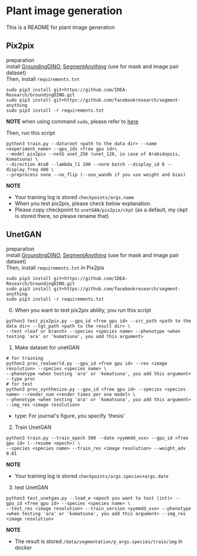 # Plant image generation

This is a README for plant image generation

## Pix2pix
preparation  
install [GroundingDINO](https://github.com/IDEA-Research/GroundingDINO), [SegmentAnything](https://github.com/facebookresearch/segment-anything) (use for mask and image pair dataset)  
Then, install ``requirements.txt``
```
sudo pip3 install git+https://github.com/IDEA-Research/GroundingDINO.git
sudo pip3 install git+https://github.com/facebookresearch/segment-anything
sudo pip3 install -r requirements.txt
```
**NOTE** when using command ``sudo``, please refer to [here](https://qiita.com/tks_00/items/bc04bc477d9019341859)

Then, run this script
```
python3 train.py --dataroot <path to the data dir> --name <experiment_name> --gpu_ids <free gpu id>\
--model pix2pix --netG unet_256 (unet_128, in case of Arabidopsis, Komatsuna) \
--direction AtoB --lambda_l1 100 --norm batch --display_id 0 --display_freq 400 \
--preprocess none --no_flip (--use_wandb if you use weight and bias) 
```
**NOTE** 
- Your training log is stored ``checkpoints/args.name``
- When you test pix2pix, please check below explanation.
- Please copy checkpoint to ``unetGAN/pix2pix/ckpt`` (as a default, my ckpt is stored there, so please rename that)

## UnetGAN
preparation  
install [GroundingDINO](https://github.com/IDEA-Research/GroundingDINO), [SegmentAnything](https://github.com/facebookresearch/segment-anything) (use for mask and image pair dataset)  
Then, install ``requirements.txt`` in Pix2pix
```
sudo pip3 install git+https://github.com/IDEA-Research/GroundingDINO.git
sudo pip3 install git+https://github.com/facebookresearch/segment-anything
sudo pip3 install -r requirements.txt
```
0. When you want to test pix2pix ability, you run this script
```
python3 test_pix2pix.py --gpu_id <free gpu id> --src_path <path to the data dir> --tgt_path <path to the result dir> \
--text <leaf or branch> --species <species name> --phenotype <when testing 'ara' or 'komatsuna', you add this argument>
```
1. Make dataset for unetGAN
```
# for training
python3 proc_realworld.py --gpu_id <free gpu id> --res <image resolution> --species <species name> \
--phenotype <when testing 'ara' or 'komatsuna', you add this argument> --type proc
# for test
python3 proc_synthesize.py --gpu_id <free gpu id> --species <species name> --render_num <render times per one model> \
--phenotype <when testing 'ara' or 'komatsuna', you add this argument> --img_res <image resolution>
```
- type: For journal's figure, you specify 'thesis'

2. Train UnetGAN
```
python3 train.py --train_epoch 500 --date <yymmdd_vxx> --gpu_id <free gpu id> (--resume <epoch>) \
--species <species name> --train_res <image resolution> --weight_adv 0.01
```
**NOTE**
- Your training log is stored ``checkpoints/args.species+args.date``

3. test UnetGAN
```
python3 test_unetgan.py --load_e <epoch you want to test (int)> --gpu_id <free gpu id> --species <species name> \
--test_res <image resolution> --train_version <yymmdd_vxx> --phenotype <when testing 'ara' or 'komatsuna', you add this argument> --img_res <image resolution>
```
**NOTE**
- The result is stored ``/data/segmentation/p_args.species/train/img`` in docker

